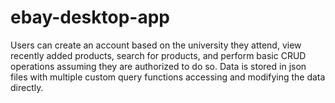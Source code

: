 # ebay-desktop-app
Users can create an account based on the university they attend, view recently added products, search for products, and perform basic CRUD operations assuming they are authorized to do so. Data is stored in json files with multiple custom query functions accessing and modifying the data directly.
